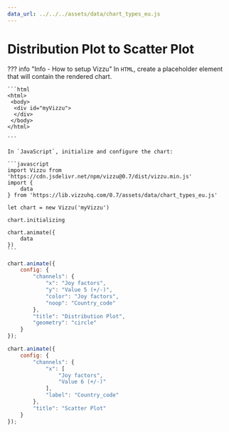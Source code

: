 ```yaml
---
data_url: ../../../assets/data/chart_types_eu.js
---
```


# Distribution Plot to Scatter Plot

<div id="example_01"></div>

??? info "Info - How to setup Vizzu"
    In `HTML`, create a placeholder element that will contain the rendered
    chart.

    ```html
    <html>
     <body>
      <div id="myVizzu">
      </div>
     </body>
    </html>

    ```

    In `JavaScript`, initialize and configure the chart:

    ```javascript
    import Vizzu from 'https://cdn.jsdelivr.net/npm/vizzu@0.7/dist/vizzu.min.js'
    import {
        data
    } from 'https://lib.vizzuhq.com/0.7/assets/data/chart_types_eu.js'

    let chart = new Vizzu('myVizzu')

    chart.initializing

    chart.animate({
        data
    })
    ```

```javascript
chart.animate({
    config: {
        "channels": {
            "x": "Joy factors",
            "y": "Value 5 (+/-)",
            "color": "Joy factors",
            "noop": "Country_code"
        },
        "title": "Distribution Plot",
        "geometry": "circle"
    }
});

chart.animate({
    config: {
        "channels": {
            "x": [
                "Joy factors",
                "Value 6 (+/-)"
            ],
            "label": "Country_code"
        },
        "title": "Scatter Plot"
    }
});
```

<script src="./distribution_relationship_dotplot_dotplot.js"></script>
